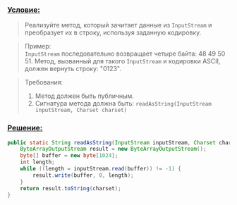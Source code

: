### [Условие:]()

>Реализуйте метод, который зачитает данные из `InputStream` и преобразует их в строку, 
используя заданную кодировку.

>Пример:  
`InputStream` последовательно возвращает четыре байта: 48 49 50 51.
Метод, вызванный для такого `InputStream` и кодировки ASCII, должен вернуть 
строку: "0123".

>Требования:
>1. Метод должен быть публичным.
>2. Сигнатура метода должна быть: `readAsString(InputStream inputStream, Charset charset)`

### [Решение:]()
```java
public static String readAsString(InputStream inputStream, Charset charset) throws IOException {
    ByteArrayOutputStream result = new ByteArrayOutputStream();
    byte[] buffer = new byte[1024];
    int length;
    while ((length = inputStream.read(buffer)) != -1) {
        result.write(buffer, 0, length);
    }
    return result.toString(charset);
}

```
